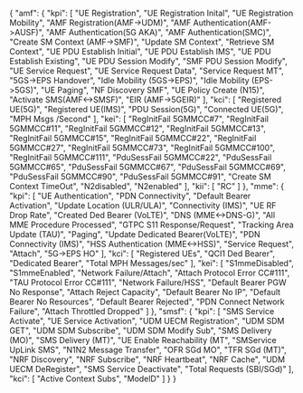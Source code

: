 {
  "amf": {
    "kpi": [
      "UE Registration",
      "UE Registration Inital",
      "UE Registration Mobility",
      "AMF Registration(AMF->UDM)",
      "AMF Authentication(AMF->AUSF)",
      "AMF Authentication(5G AKA)",
      "AMF Authentication(SMC)",
      "Create SM Context (AMF->SMF)",
      "Update SM Context",
      "Retrieve SM Context",
      "UE PDU Establish Initial",
      "UE PDU Establish IMS",
      "UE PDU Establish Existing",
      "UE PDU Session Modify",
      "SMF PDU Session Modify",
      "UE Service Request",
      "UE Service Request Data",
      "Service Request MT",
      "5GS->EPS Handover",
      "Idle Mobility (5GS->EPS)",
      "Idle Mobility (EPS->5GS)",
      "UE Paging",
      "NF Discovery SMF",
      "UE Policy Create (N15)",
      "Activate SMS(AMF<->SMSF)",
      "EIR (AMF->5GEIR)"
    ],
    "kci": [
      "Registered UE(5G)",
      "Registered UE(IMS)",
      "PDU Session(5G)",
      "Connected UE(5G)",
      "MPH Msgs /Second"
    ],
    "kei": [
      "RegInitFail 5GMMCC#7",
      "RegInitFail 5GMMCC#11",
      "RegInitFail 5GMMCC#12",
      "RegInitFail 5GMMCC#13",
      "RegInitFail 5GMMCC#15",
      "RegInitFail 5GMMCC#22",
      "RegInitFail 5GMMCC#27",
      "RegInitFail 5GMMCC#73",
      "RegInitFail 5GMMCC#100",
      "RegInitFail 5GMMCC#111",
      "PduSessFail 5GMMCC#22",
      "PduSessFail 5GMMCC#65",
      "PduSessFail 5GMMCC#67",
      "PduSessFail 5GMMCC#69",
      "PduSessFail 5GMMCC#90",
      "PduSessFail 5GMMCC#91",
      "Create SM Context TimeOut",
      "N2disabled",
      "N2enabled"
    ],
    "kii": [
      "RC"
    ]
  },
  "mme": {
    "kpi": [
      "UE Authentication",
      "PDN Connectivity",
      "Default Bearer Activation",
      "Update Location (ULR/ULA)",
      "Connectivity (IMS)",
      "UE RF Drop Rate",
      "Created Ded Bearer (VoLTE)",
      "DNS (MME<->DNS-G)",
      "All MME Procedure Processed",
      "GTPC S11 Response/Request",
      "Tracking Area Update (TAU)",
      "Paging",
      "Update Dedicated Bearer(VoLTE)",
      "PDN Connectivity (IMS)",
      "HSS Authentication (MME<->HSS)",
      "Service Request",
      "Attach",
      "5G->EPS HO"
    ],
    "kci": [
      "Registered UEs",
      "QCI1 Ded Bearer",
      "Dedicated Bearer",
      "Total MPH Messages/sec"
    ],
    "kei": [
      "S1mmeDisabled",
      "S1mmeEnabled",
      "Network Failure/Attach",
      "Attach Protocol Error CC#111",
      "TAU Protocol Error CC#111",
      "Network Failure/HSS",
      "Default Bearer PGW No Response",
      "Attach Reject Capacity",
      "Default Bearer No IP",
      "Default Bearer No Resources",
      "Default Bearer Rejected",
      "PDN Connect Network Failure",
      "Attach Throttled Dropped"
    ]
  },
  "smsf": {
    "kpi": [
      "SMS Service Activate",
      "UE Service Activation",
      "UDM UECM Registration",
      "UDM SDM GET",
      "UDM SDM Subscribe",
      "UDM SDM Modify Sub",
      "SMS Delivery (MO)",
      "SMS Delivery (MT)",
      "UE Enable Reachability (MT",
      "SMService UpLink SMS",
      "N1N2 Message Transfer",
      "OFR SGd MO",
      "TFR SGd  (MT)",
      "NRF Discovery",
      "NRF Subscribe",
      "NRF Heartbeat",
      "NRF Cache",
      "UDM UECM DeRegister",
      "SMS Service Deactivate",
      "Total Requests (SBI/SGd)"
    ],
    "kci": [
      "Active Context Subs",
      "ModelD"
    ]
  }
}
